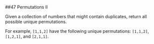 ##47 Permutations II 

Given a collection of numbers that might contain duplicates, return all possible unique permutations.

For example,
`[1,1,2]` have the following unique permutations:
`[1,1,2]`, `[1,2,1]`, and `[2,1,1]`.